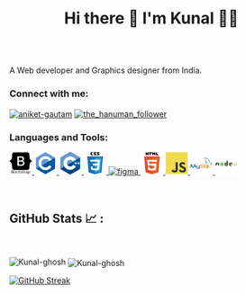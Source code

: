 





<h1 align='center'>
  Hi there 👋 I'm Kunal 👨‍💻
</h1>
<!-- - 🔭 I’m currently working on Kaalrav Website <br>
- 🌱 I’m currently learning React -->
<br><br>
<p align='left'>
  A Web developer and Graphics designer from India.
</p>

<h3 align="left">Connect with me:</h3>
<p align="left">
<a href="https://www.linkedin.com/in/kunal-ghosh-93a3a121a/" target="blank"><img align="center" src="https://raw.githubusercontent.com/rahuldkjain/github-profile-readme-generator/master/src/images/icons/Social/linked-in-alt.svg" alt="aniket-gautam" height="30" width="40" /></a>
<a href="https://www.instagram.com/kunal_5315/" target="blank"><img align="center" src="https://raw.githubusercontent.com/rahuldkjain/github-profile-readme-generator/master/src/images/icons/Social/instagram.svg" alt="the_hanuman_follower" height="30" width="40" /></a>
</p>


<h3 align="left">Languages and Tools:</h3>
<p align="left"> 
<a href="https://cdn.jsdelivr.net/gh/devicons/devicon/icons/php/php-original.svg"></a>  <a href="https://getbootstrap.com" target="_blank" rel="noreferrer"> <img src="https://raw.githubusercontent.com/devicons/devicon/master/icons/bootstrap/bootstrap-plain-wordmark.svg" alt="bootstrap" width="40" height="40"/> </a> <a href="https://www.cprogramming.com/" target="_blank" rel="noreferrer"> <img src="https://raw.githubusercontent.com/devicons/devicon/master/icons/c/c-original.svg" alt="c" width="40" height="40"/> </a> <a href="https://www.w3schools.com/cpp/" target="_blank" rel="noreferrer"> <img src="https://raw.githubusercontent.com/devicons/devicon/master/icons/cplusplus/cplusplus-original.svg" alt="cplusplus" width="40" height="40"/> </a> <a href="https://www.w3schools.com/css/" target="_blank" rel="noreferrer"> <img src="https://raw.githubusercontent.com/devicons/devicon/master/icons/css3/css3-original-wordmark.svg" alt="css3" width="40" height="40"/> </a> <a href="https://www.figma.com/" target="_blank" rel="noreferrer"> <img src="https://www.vectorlogo.zone/logos/figma/figma-icon.svg" alt="figma" width="40" height="40"/> </a> <a href="https://www.w3.org/html/" target="_blank" rel="noreferrer"> <img src="https://raw.githubusercontent.com/devicons/devicon/master/icons/html5/html5-original-wordmark.svg" alt="html5" width="40" height="40"/> </a> <a href="https://developer.mozilla.org/en-US/docs/Web/JavaScript" target="_blank" rel="noreferrer"> <img src="https://raw.githubusercontent.com/devicons/devicon/master/icons/javascript/javascript-original.svg" alt="javascript" width="40" height="40"/> </a> <a href="https://www.mongodb.com/" target="_blank" rel="noreferrer"> 
<!--   <img src="https://raw.githubusercontent.com/devicons/devicon/master/icons/mongodb/mongodb-original-wordmark.svg" alt="mongodb" width="40" height="40"/> </a> -->
  <a href="https://www.mysql.com/" target="_blank" rel="noreferrer"> <img src="https://raw.githubusercontent.com/devicons/devicon/master/icons/mysql/mysql-original-wordmark.svg" alt="mysql" width="40" height="40"/> </a> <a href="https://nodejs.org" target="_blank" rel="noreferrer"> <img src="https://raw.githubusercontent.com/devicons/devicon/master/icons/nodejs/nodejs-original-wordmark.svg" alt="nodejs" width="40" height="40"/> </a> 
</p>

<br>

## GitHub Stats 📈 :

<br>

<p><img align="left" src="https://github-readme-stats.vercel.app/api/top-langs?username=Kunal-ghosh&show_icons=true&locale=en" alt="Kunal-ghosh" /></p>
<p>&nbsp;<img align="center" src="https://github-readme-stats.vercel.app/api?username=Kunal-ghosh&show_icons=true&locale=en" alt="Kunal-ghosh" /></p>

[![GitHub Streak](https://github-readme-streak-stats.herokuapp.com?user=Kunal-ghosh&theme=algolia&date_format=M%20j%5B%2C%20Y%5D)](https://git.io/streak-stats) 

<!--
**Kunal-ghosh/Kunal-ghosh** is a ✨ _special_ ✨ repository because its `README.md` (this file) appears on your GitHub profile.

Here are some ideas to get you started:

- 🔭 I’m currently working on ...
- 🌱 I’m currently learning ...
- 👯 I’m looking to collaborate on ...
- 🤔 I’m looking for help with ...
- 💬 Ask me about ...
- 📫 How to reach me: ...
- 😄 Pronouns: ...
- ⚡ Fun fact: ...
-->
